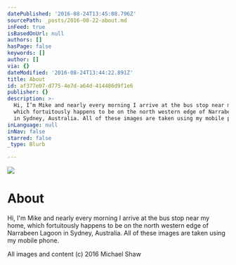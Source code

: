 ```yaml
---
datePublished: '2016-08-24T13:45:08.796Z'
sourcePath: _posts/2016-08-22-about.md
inFeed: true
isBasedOnUrl: null
authors: []
hasPage: false
keywords: []
author: []
via: {}
dateModified: '2016-08-24T13:44:22.891Z'
title: About
id: af377e07-d775-4e7d-a64d-414486d9f1e6
publisher: {}
description: >-
  Hi, I’m Mike and nearly every morning I arrive at the bus stop near my home,
  which fortuitously happens to be on the north western edge of Narrabeen Lagoon
  in Sydney, Australia. All of these images are taken using my mobile phone.
inLanguage: null
inNav: false
starred: false
_type: Blurb

---
```

![](https://the-grid-user-content.s3-us-west-2.amazonaws.com/03ee8eaf-10a2-4cf8-9f17-a6ed7f902d5b.jpg)

# About

Hi, I'm Mike and nearly every morning I arrive at the bus stop near my home, which fortuitously happens to be on the north western edge of Narrabeen Lagoon in Sydney, Australia. All of these images are taken using my mobile phone.

All images and content (c) 2016 Michael Shaw